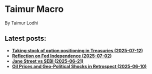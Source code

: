 

<h1> Taimur Macro </h1>

By Taimur Lodhi

## Latest posts:
  - [**Taking stock of option positioning in Treasuries (2025-07-12)**](post_4/body.md)
  - [**Reflection on Fed Independence (2025-07-02)**](post_3/body.md)
  - [**Jane Street vs SEBI (2025-06-21)**](post_2/body.md)
  - [**Oil Prices and Geo-Political Shocks in Retrospect (2025-06-10)**](post_1/body.md)
    








